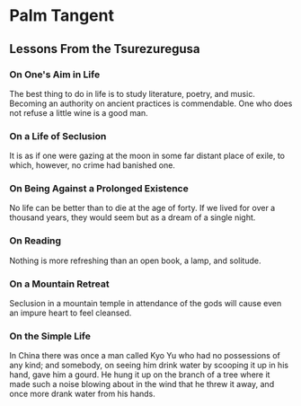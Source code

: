 # Palm Tangent
## Lessons From the Tsurezuregusa
### On One's Aim in Life
The best thing to do in life is to study literature, poetry, and music. Becoming an authority on ancient practices is commendable. One who does not refuse a little wine is a good man.

### On a Life of Seclusion
It is as if one were gazing at the moon in some far distant place of exile, to which, however, no crime had banished one.

### On Being Against a Prolonged Existence
No life can be better than to die at the age of forty. If we lived for over a thousand years, they would seem but as a dream of a single night.

### On Reading
Nothing is more refreshing than an open book, a lamp, and solitude.

### On a Mountain Retreat
Seclusion in a mountain temple in attendance of the gods will cause even an impure heart to feel cleansed.

### On the Simple Life
In China there was once a man called Kyo Yu who had no possessions of any kind; and somebody, on seeing him drink water by scooping it up in his hand, gave him a gourd. He hung it up on the branch of a tree where it made such a noise blowing about in the wind that he threw it away, and once more drank water from his hands.
